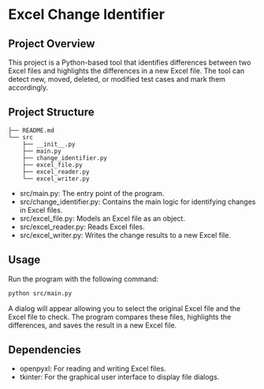 # Excel Change Identifier

## Project Overview

This project is a Python-based tool that identifies differences between two Excel files and highlights the differences in a new Excel file. The tool can detect new, moved, deleted, or modified test cases and mark them accordingly.

## Project Structure

```plaintext
├── README.md
└── src
    ├── __init__.py
    ├── main.py
    ├── change_identifier.py
    ├── excel_file.py
    ├── excel_reader.py
    └── excel_writer.py
```
- src/main.py: The entry point of the program.
- src/change_identifier.py: Contains the main logic for identifying changes in Excel files.
- src/excel_file.py: Models an Excel file as an object.
- src/excel_reader.py: Reads Excel files.
- src/excel_writer.py: Writes the change results to a new Excel file.

## Usage
Run the program with the following command:

```bash
python src/main.py
```

A dialog will appear allowing you to select the original Excel file and the Excel file to check. The program compares these files, highlights the differences, and saves the result in a new Excel file.

## Dependencies
- openpyxl: For reading and writing Excel files.
- tkinter: For the graphical user interface to display file dialogs.
